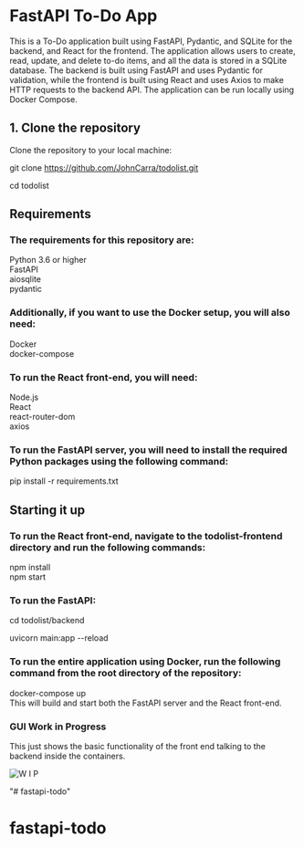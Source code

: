 # FastAPI To-Do App
This is a To-Do application built using FastAPI, Pydantic, and SQLite for the backend, and React for the frontend. The application allows users to create, read, update, and delete to-do items, and all the data is stored in a SQLite database. The backend is built using FastAPI and uses Pydantic for validation, while the frontend is built using React and uses Axios to make HTTP requests to the backend API. The application can be run locally using Docker Compose.

## 1. Clone the repository
Clone the repository to your local machine:

git clone https://github.com/JohnCarra/todolist.git  

cd todolist

## Requirements 
### The requirements for this repository are:

Python 3.6 or higher  
FastAPI  
aiosqlite  
pydantic   

### Additionally, if you want to use the Docker setup, you will also need:

Docker  
docker-compose  
### To run the React front-end, you will need:

Node.js  
React  
react-router-dom  
axios  
### To run the FastAPI server, you will need to install the required Python packages using the following command:  

pip install -r requirements.txt  

## Starting it up
### To run the React front-end, navigate to the todolist-frontend directory and run the following commands:

npm install  
npm start  

### To run the FastAPI: 
cd todolist/backend  

uvicorn main:app --reload  

### To run the entire application using Docker, run the following command from the root directory of the repository:

docker-compose up  
This will build and start both the FastAPI server and the React front-end.   

### GUI Work in Progress
This just shows the basic functionality of the front end talking to the backend inside the containers.  
  

![W I P](https://user-images.githubusercontent.com/82400181/230301191-aced98d9-1f28-4c8f-8a4b-01bd03b43b4b.png)

"# fastapi-todo" 
# fastapi-todo
